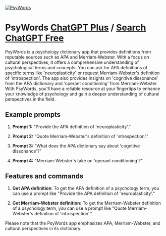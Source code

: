 
[![PsyWords](https://files.oaiusercontent.com/file-rooRvo1dXjVuNZWzBCC6pivC?se=2123-10-18T13%3A01%3A15Z&sp=r&sv=2021-08-06&sr=b&rscc=max-age%3D31536000%2C%20immutable&rscd=attachment%3B%20filename%3D4ab9d94b-97dc-4137-ba19-94ed5c10dfb4.png&sig=blF/Ogo/kd5LqOXEza91WAPML6VRhzyZ%2BW4%2BzeoIcN8%3D)](https://chat.openai.com/g/g-jrawPjs4z-psywords)

# PsyWords [ChatGPT Plus](https://chat.openai.com/g/g-jrawPjs4z-psywords) / [Search ChatGPT Free](https://gptcall.net/index.html#/?search=PsyWords)

PsyWords is a psychology dictionary app that provides definitions from reputable sources such as APA and Merriam-Webster. With a focus on cultural perspectives, it offers a comprehensive understanding of psychological terms and concepts. You can ask for APA definitions of specific terms like 'neuroplasticity' or request Merriam-Webster's definition of 'introspection'. The app also provides insights on 'cognitive dissonance' from the APA dictionary and 'operant conditioning' from Merriam-Webster. With PsyWords, you'll have a reliable resource at your fingertips to enhance your knowledge of psychology and gain a deeper understanding of cultural perspectives in the field.

## Example prompts

1. **Prompt 1:** "Provide the APA definition of 'neuroplasticity'."

2. **Prompt 2:** "Quote Merriam-Webster's definition of 'introspection'."

3. **Prompt 3:** "What does the APA dictionary say about 'cognitive dissonance'?"

4. **Prompt 4:** "Merriam-Webster's take on 'operant conditioning'?"

## Features and commands

1. **Get APA definition:** To get the APA definition of a psychology term, you can use a prompt like "Provide the APA definition of 'neuroplasticity'."

2. **Get Merriam-Webster definition:** To get the Merriam-Webster definition of a psychology term, you can use a prompt like "Quote Merriam-Webster's definition of 'introspection'."

Please note that the PsyWords app emphasizes APA, Merriam-Webster, and cultural perspectives in its dictionary.


